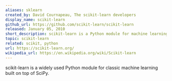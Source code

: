```yaml
---
aliases: sklearn
created_by: David Cournapeau, The scikit-learn developers
display_name: scikit-learn
github_url: https://github.com/scikit-learn/scikit-learn
released: January 05, 2010
short_description: scikit-learn is a Python module for machine learning.
topic: scikit-learn
related: scikit, python
url: https://scikit-learn.org/
wikipedia_url: https://en.wikipedia.org/wiki/Scikit-learn
---
```

scikit-learn is a widely used Python module for classic machine learning built on top of SciPy.
